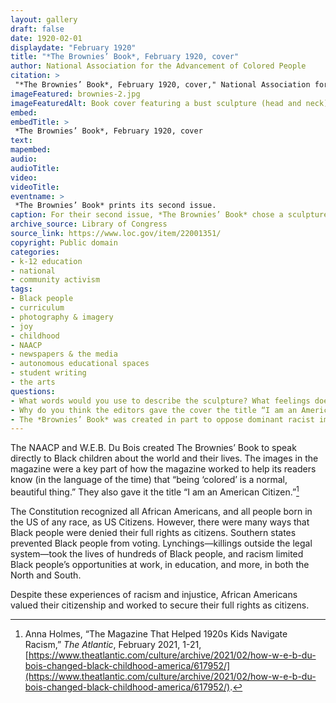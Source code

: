```yaml
--- 
layout: gallery
draft: false
date: 1920-02-01
displaydate: "February 1920"
title: "*The Brownies’ Book*, February 1920, cover"
author: National Association for the Advancement of Colored People
citation: > 
 "*The Brownies’ Book*, February 1920, cover," National Association for the Advancement of Colored People, in New York City Civil Rights History Project, Accessed: [Month Day, Year], https://nyccivilrightshistory.org/gallery/brownies-2.
imageFeatured: brownies-2.jpg
imageFeaturedAlt: Book cover featuring a bust sculpture (head and neck) of a young black boy
embed: 
embedTitle: >
 *The Brownies’ Book*, February 1920, cover
text: 
mapembed: 
audio: 
audioTitle: 
video: 
videoTitle: 
eventname: >
 *The Brownies’ Book* prints its second issue.
caption: For their second issue, *The Brownies’ Book* chose a sculpture of a Black child for the cover. The title reads “I am an American Citizen.”
archive_source: Library of Congress
source_link: https://www.loc.gov/item/22001351/
copyright: Public domain
categories:	
- k-12 education
- national
- community activism
tags:	
- Black people
- curriculum
- photography & imagery
- joy
- childhood 
- NAACP
- newspapers & the media
- autonomous educational spaces
- student writing
- the arts
questions: 
- What words would you use to describe the sculpture? What feelings does it bring up for you? 
- Why do you think the editors gave the cover the title “I am an American Citizen”? 
- The *Brownies’ Book* was created in part to oppose dominant racist images of Black people at the time. It was also created to encourage Black children to be politically aware and engaged. How does this cover reflect those goals? 
--- 
```


The NAACP and W.E.B. Du Bois created The Brownies’ Book to speak directly to Black children about the world and their lives. The images in the magazine were a key part of how the magazine worked to help its readers know (in the language of the time) that “being ‘colored’ is a normal, beautiful thing.” They also gave it the title “I am an American Citizen.”[^1]

The Constitution recognized all African Americans, and all people born in the US of any race, as US Citizens. However, there were many ways that Black people were denied their full rights as citizens. Southern states prevented Black people from voting. Lynchings—killings outside the legal system—took the lives of hundreds of Black people, and racism limited Black people’s opportunities at work, in education, and more, in both the North and South.

Despite these experiences of racism and injustice, African Americans valued their citizenship and worked to secure their full rights as citizens.

[^1]: Anna Holmes, “The Magazine That Helped 1920s Kids Navigate Racism,” *The Atlantic*, February 2021, 1-21, [https://www.theatlantic.com/culture/archive/2021/02/how-w-e-b-du-bois-changed-black-childhood-america/617952/](https://www.theatlantic.com/culture/archive/2021/02/how-w-e-b-du-bois-changed-black-childhood-america/617952/).
